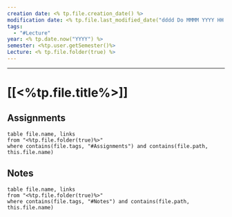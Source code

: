 ```yaml
---
creation date: <% tp.file.creation_date() %>
modification date: <% tp.file.last_modified_date("dddd Do MMMM YYYY HH:mm:ss") %>
tags:
  - "#Lecture"
year: <% tp.date.now("YYYY") %>
semester: <%tp.user.getSemester()%>
Lecture: <% tp.file.folder(true) %>
---
```

---
# [[<%tp.file.title%>]]


## Assignments

 ```dataview
table file.name, links
from "<%tp.file.folder(true)%>"
where contains(file.tags, "#Assignments") and contains(file.path, this.file.name)
```



## Notes


 ```dataview
table file.name, links
from "<%tp.file.folder(true)%>"
where contains(file.tags, "#Notes") and contains(file.path, this.file.name)
```



